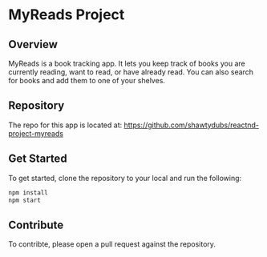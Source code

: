# MyReads Project

## Overview

MyReads is a book tracking app. It lets you keep track of books you are currently reading, want to read,
or have already read. You can also search for books and add them to one of your shelves.

## Repository

The repo for this app is located at: https://github.com/shawtydubs/reactnd-project-myreads

## Get Started

To get started, clone the repository to your local and run the following:
```bash
npm install
npm start
```

## Contribute

To contribte, please open a pull request against the repository.
